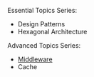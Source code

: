 Essential Topics Series:
- Design Patterns
- Hexagonal Architecture

Advanced Topics Series:
- [Middleware](./Middleware/Middleware.md)
- Cache